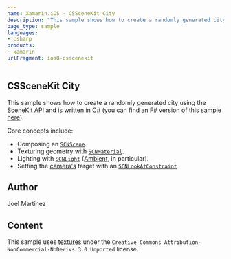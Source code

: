 ```yaml
---
name: Xamarin.iOS - CSSceneKit City
description: "This sample shows how to create a randomly generated city using the SceneKit API and is written in C# #ios8"
page_type: sample
languages:
- csharp
products:
- xamarin
urlFragment: ios8-csscenekit
---
```

## CSSceneKit City

This sample shows how to create a randomly generated city using the [SceneKit API](https://docs.microsoft.com/dotnet/api/scenekit) and is written in C&#35; (you can find an F# version of this sample [here](http://developer.xamarin.com/samples/monotouch/ios8/FSSceneKit/)).

Core concepts include:

- Composing an [`SCNScene`](https://docs.microsoft.com/dotnet/api/scenekit.scnview).
- Texturing geometry with [`SCNMaterial`](https://docs.microsoft.com/dotnet/api/scenekit.scnmaterial).
- Lighting with [`SCNLight`](https://docs.microsoft.com/dotnet/api/scenekit.scnlight) ([Ambient](https://docs.microsoft.com/dotnet/api/scenekit.scnlighttype.ambient), in particular).
- Setting the [camera's](https://docs.microsoft.com/dotnet/api/scenekit.scncamera) target with an [`SCNLookAtConstraint`](https://docs.microsoft.com/dotnet/api/scenekit.scnlookatconstraint)

## Author

Joel Martinez

## Content

This sample uses [textures](http://www.sketchuptexture.com/p/buildings.html) under the `Creative Commons Attribution-NonCommercial-NoDerivs 3.0 Unported` license.